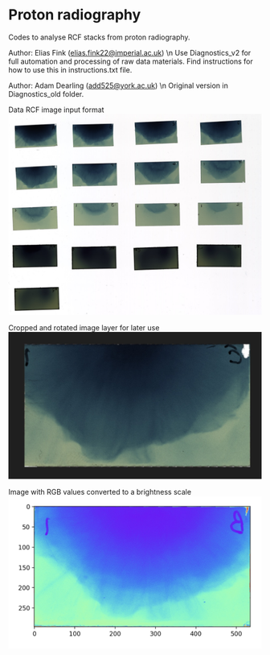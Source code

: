 # Proton radiography

Codes to analyse RCF stacks from proton radiography.

Author: Elias Fink (elias.fink22@imperial.ac.uk) \n
Use Diagnostics_v2 for full automation and processing of raw data materials.
Find instructions for how to use this in instructions.txt file.

Author: Adam Dearling (add525@york.ac.uk) \n
Original version in Diagnostics_old folder.

Data RCF image input format
![Input image](https://github.com/EliasFink122/Proton_Radiography/blob/main/README_Pictures/raw.jpg?raw=true)

Cropped and rotated image layer for later use
![Cropped and rotated image](https://github.com/EliasFink122/Proton_Radiography/blob/main/README_Pictures/sliced.jpg?raw=true)

Image with RGB values converted to a brightness scale
![Brightness converted image](https://github.com/EliasFink122/Proton_Radiography/blob/main/README_Pictures/converted.jpg?raw=true)